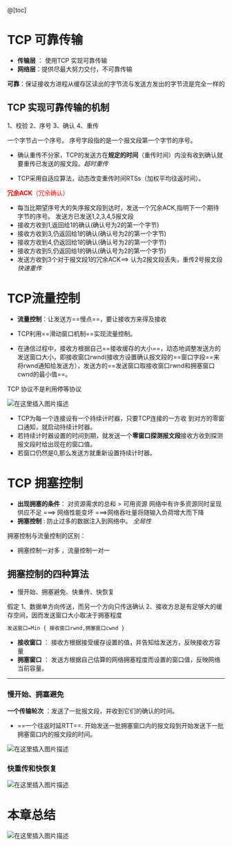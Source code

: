 ﻿@[toc]
# TCP 可靠传输
- **传输层** ： 使用TCP 实现可靠传输
- **网络层**：提供尽最大努力交付，不可靠传输

**可靠**：保证接收方进程从缓存区读出的字节流与发送方发出的字节流是完全一样的

## TCP 实现可靠传输的机制
1、校验   2、序号  3、确认 4、重传

一个字节占一个序号。
序号字段指的是一个报文段第一个字节的序号。


- 确认重传不分家，TCP的发送方在**规定的时间**（重传时间）内没有收到确认就要重传已发送的报文段。*超时重传*

- TCP采用自适应算法，动态改变重传时间RTSs（加权平均往返时间）。


<font color=red>**冗余ACK**（冗余确认）</font>
- 每当比期望序号大的失序报文段到达时，发送一个冗余ACK,指明下一个期待字节的序号。
发送方已发送1,2,3,4,5报文段
- 接收方收到1,返回给1的确认(确认号为2的第一个字节)
- 接收方收到3,仍返回给1的确认(确认号为2的第一个字节)
- 接收方收到4,仍返回给1的确认(确认号为2的第一个字节)
- 接收方收到5,仍返回给1的确认(确认号为2的第一个字节)
- 发送方收到3个对于报文段1的冗余ACK==> 认为2报文段丢失，重传2号报文段   *快速重传*

# TCP流量控制
- **流量控制**：让发送方==慢点==，要让接收方来得及接收
- TCP利用==滑动窗口机制==实现流量控制。

- 在通信过程中，接收方根据自己==接收缓存的大小==，动态地调整发送方的发送窗口大小，即接收窗口rwnd(接收方设置确认报文段的==窗口字段==来将rwnd通知给发送方），发送方的==发送窗口取接收窗口rwnd和拥塞窗口cwnd的最小值==。


TCP  协议不是利用停等协议


![在这里插入图片描述](https://img-blog.csdnimg.cn/759e8c892f0149fc9ed93a7cb37b9515.png?x-oss-process=image/watermark,type_ZmFuZ3poZW5naGVpdGk,shadow_10,text_aHR0cHM6Ly9ibG9nLmNzZG4ubmV0L1F1YW50dW1Zb3U=,size_16,color_FFFFFF,t_70)
- TCP为每一个连接设有一个持续计时器，只要TCP连接的一方收
到对方的零窗口通知，就启动持续计时器。
- 若持续计时器设置的时间到期，就发送一个**零窗口探测报文段**接收方收到探测报文段时给出现在的窗口值。
- 若窗口仍然是0,那么发送方就重新设置持续计时器。


# TCP 拥塞控制
- **出现拥塞的条件**：  对资源需求的总和 > 可用资源
网络中有许多资源同时呈现供应不足 ===> 网络性能变坏 ===>网络吞吐量将随输入负荷增大而下降
- **拥塞控制** : 防止过多的数据注入到网络中。  *全局性*


拥塞控制与流量控制的区别：
- 拥塞控制一对多 ，流量控制一对一

## 拥塞控制的四种算法
- 慢开始、拥塞避免、快重传、快恢复

假定
1、数据单方向传送，而另一个方向只传送确认
2、接收方总是有足够大的缓存空间，因而发送窗口大小取决于拥塞程度

```bash
发送窗口=Min { 接收窗口rwnd,拥塞窗口cwnd }
```

- **接收窗口** ： 接收方根据接受缓存设置的值，并告知给发送方，反映接收方容量
- **拥塞窗口** ： 发送方根据自己估算的网络拥塞程度而设置的窗口值，反映网络当前容量。

---

### 慢开始、拥塞避免
**一个传输轮次** ：发送了一批报文段，并收到它们的确认的时间。
- ==一个往返时延RTT==.  开始发送一批拥塞窗口内的报文段到开始发送下一批拥塞窗口内的报文段的时间。


![在这里插入图片描述](https://img-blog.csdnimg.cn/aaa0441396ca4f8d92e16b0192927e18.png?x-oss-process=image/watermark,type_ZmFuZ3poZW5naGVpdGk,shadow_10,text_aHR0cHM6Ly9ibG9nLmNzZG4ubmV0L1F1YW50dW1Zb3U=,size_16,color_FFFFFF,t_70)
### 快重传和快恢复
![在这里插入图片描述](https://img-blog.csdnimg.cn/0bf2558a9a1e4078995dfcdcf6d46ba1.png?x-oss-process=image/watermark,type_ZmFuZ3poZW5naGVpdGk,shadow_10,text_aHR0cHM6Ly9ibG9nLmNzZG4ubmV0L1F1YW50dW1Zb3U=,size_16,color_FFFFFF,t_70)
# 本章总结
![在这里插入图片描述](https://img-blog.csdnimg.cn/b4bff742dc044db48c37c31f92c6ea74.png?x-oss-process=image/watermark,type_ZmFuZ3poZW5naGVpdGk,shadow_10,text_aHR0cHM6Ly9ibG9nLmNzZG4ubmV0L1F1YW50dW1Zb3U=,size_16,color_FFFFFF,t_70)

